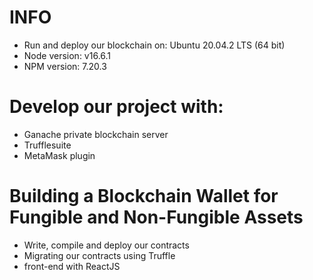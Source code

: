 # INFO
+ Run and deploy our blockchain on: Ubuntu 20.04.2 LTS (64 bit)
+ Node version: v16.6.1
+ NPM version: 7.20.3
# Develop our project with:
+ Ganache private blockchain server
+ Trufflesuite
+ MetaMask plugin

# Building a Blockchain Wallet for Fungible and Non-Fungible Assets
+ Write, compile and deploy our contracts
+ Migrating our contracts using Truffle
+ front-end with ReactJS

